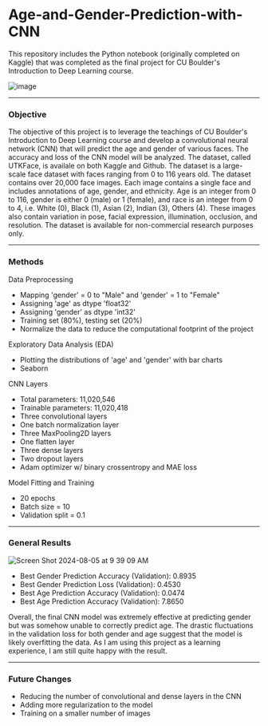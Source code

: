 # Age-and-Gender-Prediction-with-CNN

This repository includes the Python notebook (originally completed on Kaggle) that was completed as the final project for CU Boulder's Introduction to Deep Learning course. 

![image](https://github.com/user-attachments/assets/34706b04-fab7-4b99-8f89-baf540a933ce)

---

### Objective 
The objective of this project is to leverage the teachings of CU Boulder's Introduction to Deep Learning course and develop a convolutional neural network (CNN) that will predict the age and gender of various faces. The accuracy and loss of the CNN model will be analyzed. The dataset, called UTKFace, is availale on both Kaggle and Github. The dataset is a large-scale face dataset with faces ranging from 0 to 116 years old. The dataset contains over 20,000 face images. Each image contains a single face and includes annotations of age, gender, and ethnicity. Age is an integer from 0 to 116, gender is either 0 (male) or 1 (female), and race is an integer from 0 to 4, i.e. White (0), Black (1), Asian (2), Indian (3), Others (4). These images also contain variation in pose, facial expression, illumination, occlusion, and resolution. The dataset is available for non-commercial research purposes only. 

---

### Methods
Data Preprocessing
- Mapping 'gender' = 0 to "Male" and 'gender' = 1 to "Female"
- Assigning 'age' as dtype 'float32'
- Assigning 'gender' as dtype 'int32'
- Training set (80%), testing set (20%)
- Normalize the data to reduce the computational footprint of the project

Exploratory Data Analysis (EDA)
- Plotting the distributions of 'age' and 'gender' with bar charts
- Seaborn

CNN Layers
- Total parameters: 11,020,546
- Trainable parameters: 11,020,418
- Three convolutional layers
- One batch normalization layer
- Three MaxPooling2D layers
- One flatten layer
- Three dense layers
- Two dropout layers
- Adam optimizer w/ binary crossentropy and MAE loss

Model Fitting and Training
- 20 epochs
- Batch size = 10
- Validation split = 0.1

---

### General Results
![Screen Shot 2024-08-05 at 9 39 09 AM](https://github.com/user-attachments/assets/82675386-f39b-41bb-ab95-5dc875516abd)
- Best Gender Prediction Accuracy (Validation): 0.8935
- Best Gender Prediction Loss (Validation): 0.4530
- Best Age Prediction Accuracy (Validation): 0.0474
- Best Age Prediction Accuracy (Validation): 7.8650

Overall, the final CNN model was extremely effective at predicting gender but was somehow unable to correctly predict age. The drastic fluctuations in the validation loss for both gender and age suggest that the model is likely overfitting the data. As I am using this project as a learning experience, I am still quite happy with the result.

---

### Future Changes
- Reducing the number of convolutional and dense layers in the CNN
- Adding more regularization to the model
- Training on a smaller number of images
